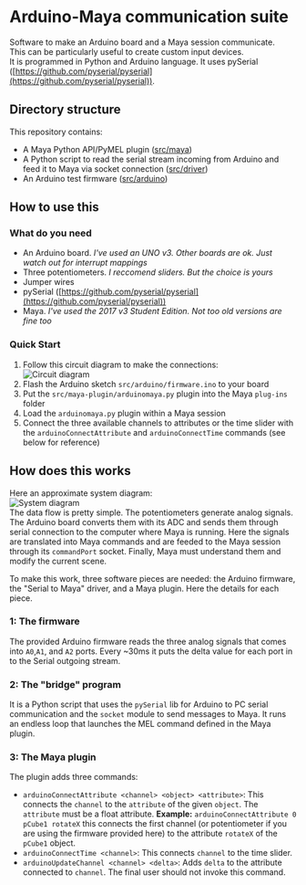 # Arduino-Maya communication suite
Software to make an Arduino board and a Maya session communicate.  
This can be particularly useful to create custom input devices.  
It is programmed in Python and Arduino language. It uses pySerial ([https://github.com/pyserial/pyserial](https://github.com/pyserial/pyserial)).

## Directory structure
This repository contains:
* A Maya Python API/PyMEL plugin
    ([src/maya](https://github.com/giuliom95/arduino-maya/tree/master/src/maya))
* A Python script to read the serial stream incoming from Arduino and feed it to Maya via socket connection
    ([src/driver](https://github.com/giuliom95/arduino-maya/tree/master/src/driver))
* An Arduino test firmware
    ([src/arduino](https://github.com/giuliom95/arduino-maya/tree/master/src/arduino))

## How to use this
### What do you need
* An Arduino board. _I've used an UNO v3. Other boards are ok. Just watch out for interrupt mappings_
* Three potentiometers. _I reccomend sliders. But the choice is yours_
* Jumper wires
* pySerial ([https://github.com/pyserial/pyserial](https://github.com/pyserial/pyserial))
* Maya. _I've used the 2017 v3 Student Edition. Not too old versions are fine too_
### Quick Start
1. Follow this circuit diagram to make the connections:  
![Circuit diagram](https://cdn.rawgit.com/giuliom95/arduino-maya/master/docs/images/circuit.svg)
2. Flash the Arduino sketch `src/arduino/firmware.ino` to your board
3. Put the `src/maya-plugin/arduinomaya.py` plugin into the Maya `plug-ins` folder
4. Load the `arduinomaya.py` plugin within a Maya session
5. Connect the three available channels to attributes or the time slider with the `arduinoConnectAttribute` and `arduinoConnectTime` commands (see below for reference)

## How does this works
Here an approximate system diagram:  
![System diagram](https://cdn.rawgit.com/giuliom95/arduino-maya/master/docs/images/system.svg)  
The data flow is pretty simple. The potentiometers generate analog signals. The Arduino board converts them with its ADC and sends them through serial connection to the computer where Maya is running. Here the signals are translated into Maya commands and are feeded to the Maya session through its `commandPort` socket.
Finally, Maya must understand them and modify the current scene.

To make this work, three software pieces are needed: the Arduino firmware, the "Serial to Maya" driver, and a Maya plugin. Here the details for each piece.

### 1: The firmware
The provided Arduino firmware reads the three analog signals that comes into `A0`,`A1`, and `A2` ports. Every ~30ms it puts the delta value for each port in to the Serial outgoing stream.
### 2: The "bridge" program
It is a Python script that uses the `pySerial` lib for Arduino to PC serial communication and the `socket` module to send messages to Maya. It runs an endless loop that launches the MEL command defined in the Maya plugin.
### 3: The Maya plugin
The plugin adds three commands:  
* `arduinoConnectAttribute <channel> <object> <attribute>`: This connects the `channel` to the `attribute` of the given `object`. The `attribute` must be a float attribute. **Example:** `arduinoConnectAttribute 0 pCube1 rotateX` this connects the first channel (or potentiometer if you are using the firmware provided here) to the attribute `rotateX` of the `pCube1` object.
* `arduinoConnectTime <channel>`: This connects `channel` to the time slider.
* `arduinoUpdateChannel <channel> <delta>`: Adds `delta` to the attribute connected to `channel`. The final user should not invoke this command.